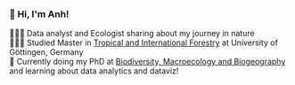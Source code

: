 <!-- Bio -->

### 👋 Hi, I'm Anh!

👩🏻‍💻 Data analyst and Ecologist sharing about my journey in nature<br/>
👩🏻‍🎓 Studied Master in [Tropical and International Forestry](https://www.uni-goettingen.de/en/616875.html) at University of Göttingen, Germany<br/>
💭 Currently doing my PhD at [Biodiversity, Macroecology and Biogeography](https://www.uni-goettingen.de/en/128741.html) and learning about data analytics and dataviz!<br/>
